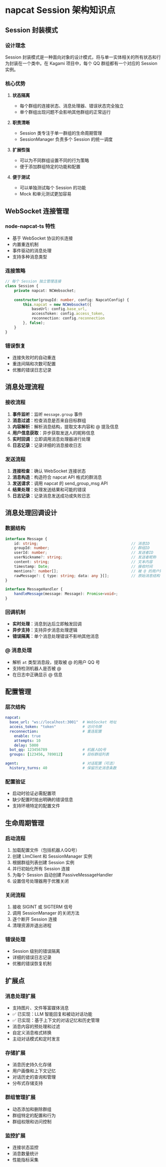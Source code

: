 # napcat Session 架构知识点

## Session 封装模式

### 设计理念

Session 封装模式是一种面向对象的设计模式，将与单一实体相关的所有状态和行为封装在一个类中。在 Kagami 项目中，每个 QQ 群组都有一个对应的 Session 实例。

### 核心优势

1. **状态隔离**
   - 每个群组的连接状态、消息处理器、错误状态完全独立
   - 单个群组出现问题不会影响其他群组的正常运行

2. **职责清晰**
   - Session 类专注于单一群组的生命周期管理
   - SessionManager 负责多个 Session 的统一调度

3. **扩展性强**
   - 可以为不同群组设置不同的行为策略
   - 便于添加群组特定的功能和配置

4. **便于测试**
   - 可以单独测试每个 Session 的功能
   - Mock 和单元测试更加容易

## WebSocket 连接管理

### node-napcat-ts 特性

- 基于 WebSocket 协议的长连接
- 内置重连机制
- 事件驱动的消息处理
- 支持多种消息类型

### 连接策略

```typescript
// 每个 Session 独立管理连接
class Session {
    private napcat: NCWebsocket;
    
    constructor(groupId: number, config: NapcatConfig) {
        this.napcat = new NCWebsocket({
            baseUrl: config.base_url,
            accessToken: config.access_token,
            reconnection: config.reconnection
        }, false);
    }
}
```

### 错误恢复

- 连接失败时的自动重连
- 重连间隔和次数可配置
- 优雅的错误日志记录

## 消息处理流程

### 接收流程

1. **事件监听**：监听 `message.group` 事件
2. **消息过滤**：检查消息是否来自目标群组
3. **内容解析**：解析消息结构，提取文本内容和 @ 提及信息
4. **用户信息获取**：异步获取发送人的昵称信息
5. **实时回调**：立即调用消息处理器进行处理
6. **日志记录**：记录详细的消息接收日志

### 发送流程

1. **连接检查**：确认 WebSocket 连接状态
2. **消息构造**：构造符合 napcat API 格式的群消息
3. **发送请求**：调用 napcat 的 send_group_msg API
4. **结果处理**：处理发送结果和可能的错误
5. **日志记录**：记录消息发送成功或失败日志

## 消息处理回调设计

### 数据结构

```typescript
interface Message {
    id: string;                                          // 消息ID
    groupId: number;                                     // 群组ID
    userId: number;                                      // 发送者ID
    userNickname?: string;                               // 发送者昵称
    content: string;                                     // 文本内容
    timestamp: Date;                                     // 接收时间
    mentions?: number[];                                 // 被 @ 的用户列表
    rawMessage?: { type: string; data: any }[];          // 原始消息结构
}

interface MessageHandler {
    handleMessage(message: Message): Promise<void>;
}
```

### 回调机制

- **实时处理**：消息到达后立即触发回调
- **异步支持**：支持异步消息处理逻辑
- **错误隔离**：单个消息处理错误不影响其他消息

### @ 消息处理

- 解析 `at` 类型消息段，提取被 @ 的用户 QQ 号
- 支持检测机器人是否被 @
- 在日志中正确显示 @ 信息

## 配置管理

### 层次结构

```yaml
napcat:
  base_url: "ws://localhost:3001"  # WebSocket 地址
  access_token: "token"            # 访问令牌
  reconnection:                    # 重连配置
    enable: true
    attempts: 10
    delay: 5000
  bot_qq: 123456789                # 机器人QQ号
  groups: [123456, 789012]         # 目标群组列表

agent:                             # 对话配置（可选）
  history_turns: 40                # 保留历史消息条数
```

### 配置验证

- 启动时验证必需配置项
- 缺少配置时抛出明确的错误信息
- 支持环境特定的配置文件

## 生命周期管理

### 启动流程

1. 加载配置文件（包括机器人QQ号）
2. 创建 LlmClient 和 SessionManager 实例
3. 根据群组列表创建 Session 实例
4. 并行初始化所有 Session 连接
5. 为每个 Session 自动创建 PassiveMessageHandler
6. 设置信号处理器用于优雅关闭

### 关闭流程

1. 接收 SIGINT 或 SIGTERM 信号
2. 调用 SessionManager 的关闭方法
3. 逐个断开 Session 连接
4. 清理资源并退出进程

### 错误处理

- Session 级别的错误隔离
- 详细的错误日志记录
- 优雅的错误恢复机制

## 扩展点

### 消息处理扩展

- 支持图片、文件等富媒体消息
- ✅ 已实现：LLM 智能回复和被动对话功能
- ✅ 已实现：基于上下文的对话记忆和历史管理
- 消息内容的预处理和过滤
- 自定义消息格式转换
- 主动对话模式和定时发言

### 存储扩展

- 消息历史持久化存储
- 用户画像和上下文记忆
- 对话历史的查询和管理
- 分布式存储支持

### 群组管理扩展

- 动态添加和删除群组
- 群组特定的配置和行为
- 群组权限和访问控制

### 监控扩展

- 连接状态监控
- 消息数量统计
- 性能指标采集
